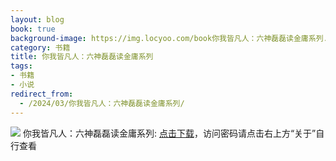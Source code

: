 ```yaml
---
layout: blog
book: true
background-image: https://img.locyoo.com/book你我皆凡人：六神磊磊读金庸系列.jpg
category: 书籍
title: 你我皆凡人：六神磊磊读金庸系列
tags:
- 书籍
- 小说
redirect_from:
  - /2024/03/你我皆凡人：六神磊磊读金庸系列/
---
```

![](https://img.locyoo.com/book你我皆凡人：六神磊磊读金庸系列.jpg)
你我皆凡人：六神磊磊读金庸系列: <a name = "ref1" href="https://url18.ctfile.com/f/50983618-1323443572-9aafcd?p=3619">点击下载</a>，访问密码请点击右上方“关于”自行查看